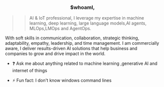 ### <div align="center">$whoamI,
>> AI & IoT professional, I leverage my expertise in machine learning, deep learning, large language models,AI agents, MLOps,LMOps and AgentOps. 

With soft skills in communication, collaboration, strategic thinking, adaptability, empathy, leadership, and time management. I am commercially aware, I deliver results-driven AI solutions that help business and companies to grow and drive impact in the world.</div>  
  

- ❓ Ask me about anything related to  machine learning ,generative AI and internet of things  
  

- ⚡ Fun fact: I don't know windows command lines  
  

<br/>  


